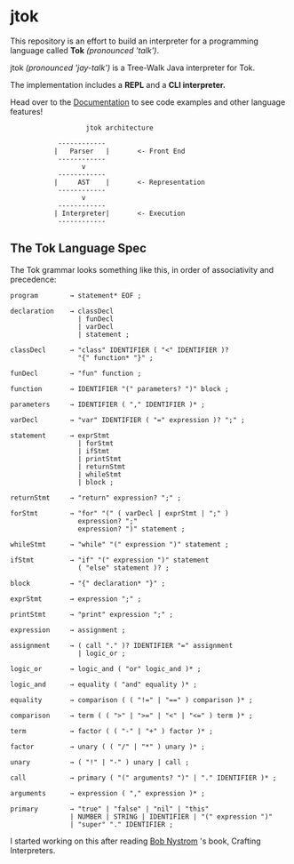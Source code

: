 # jtok

This repository is an effort to build an interpreter for a programming language called **Tok** *(pronounced 'talk')*.

jtok *(pronounced 'jay-talk')* is a Tree-Walk Java interpreter for Tok.

The implementation includes a **REPL** and a **CLI interpreter.**

Head over to the [Documentation](/DOCUMENTATION.md) to see code examples and other language features!

```
                   jtok architecture
                
            ------------
           |   Parser   |       <- Front End
            ------------
                  v
            ------------
           |     AST    |       <- Representation
            ------------
                  v
            ------------
           | Interpreter|       <- Execution
            ------------
```

## The Tok Language Spec

The Tok grammar looks something like this, in order of associativity and precedence:

```
program        → statement* EOF ;

declaration    → classDecl
                 | funDecl
                 | varDecl
                 | statement ;

classDecl      → "class" IDENTIFIER ( "<" IDENTIFIER )?
                 "{" function* "}" ;             
                 
funDecl        → "fun" function ;

function       → IDENTIFIER "(" parameters? ")" block ;             

parameters     → IDENTIFIER ( "," IDENTIFIER )* ;
                 
varDecl        → "var" IDENTIFIER ( "=" expression )? ";" ;

statement      → exprStmt
                 | forStmt
                 | ifStmt
                 | printStmt
                 | returnStmt
                 | whileStmt
                 | block ;

returnStmt     → "return" expression? ";" ;

forStmt        → "for" "(" ( varDecl | exprStmt | ";" )
                 expression? ";"
                 expression? ")" statement ;

whileStmt      → "while" "(" expression ")" statement ;

ifStmt         → "if" "(" expression ")" statement
                 ( "else" statement )? ;

block          → "{" declaration* "}" ;

exprStmt       → expression ";" ;

printStmt      → "print" expression ";" ;

expression     → assignment ;

assignment     → ( call "." )? IDENTIFIER "=" assignment
                 | logic_or ;
               
logic_or       → logic_and ( "or" logic_and )* ;

logic_and      → equality ( "and" equality )* ;

equality       → comparison ( ( "!=" | "==" ) comparison )* ;

comparison     → term ( ( ">" | ">=" | "<" | "<=" ) term )* ;

term           → factor ( ( "-" | "+" ) factor )* ;

factor         → unary ( ( "/" | "*" ) unary )* ;

unary          → ( "!" | "-" ) unary | call ;

call           → primary ( "(" arguments? ")" | "." IDENTIFIER )* ;

arguments      → expression ( "," expression )* ;

primary        → "true" | "false" | "nil" | "this"
               | NUMBER | STRING | IDENTIFIER | "(" expression ")"
               | "super" "." IDENTIFIER ;

```


I started working on this after reading [Bob Nystrom](https://journal.stuffwithstuff.com/) 's book, Crafting
Interpreters.
